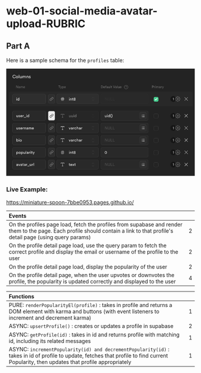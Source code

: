 # web-01-social-media-avatar-upload-RUBRIC

## Part A

Here is a sample schema for the `profiles` table:

![profiles table- column names and types](/assets/profiles-table.png)

### Live Example:

https://miniature-spoon-7bbe0953.pages.github.io/

| Events                                                                                                                                                                         |     |
| :----------------------------------------------------------------------------------------------------------------------------------------------------------------------------- | --: |
| On the profiles page load, fetch the profiles from supabase and render them to the page. Each profile should contain a link to that profile's detail page (using query params) |   2 |
| On the profile detail page load, use the query param to fetch the correct profile and display the email or username of the profile to the user                                 |   2 |
| On the profile detail page load, display the popularity of the user                                                                                                            |   2 |
| On the profile detail page, when the user upvotes or downvotes the profile, the popularity is updated correctly and displayed to the user                                      |   4 |

| Functions                                                                                                                                                                                 |     |
| :---------------------------------------------------------------------------------------------------------------------------------------------------------------------------------------- | --: |
| PURE: `renderPopularityEl(profile)` : takes in profile and returns a DOM element with karma and buttons (with event listeners to increment and decrement karma)                           |   1 |
| ASYNC: `upsertProfile()` : creates or updates a profile in supabase                                                                                                                       |   2 |
| ASYNC: `getProfile(id)` : takes in id and returns profile with matching id, including its related messages                                                                                |   1 |
| ASYNC: `incrementPopularity(id) and decrementPopularity(id)` : takes in id of profile to update, fetches that profile to find current Popularity, then updates that profile appropriately |   1 |
